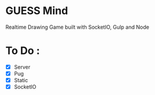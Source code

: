 # GUESS Mind

Realtime Drawing Game built with SocketIO, Gulp and Node

# To Do :

- [x] Server
- [x] Pug
- [x] Static
- [x] SocketIO
